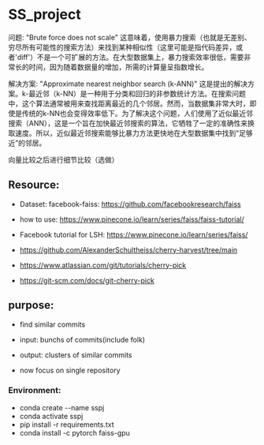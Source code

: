# SS_project

问题: "Brute force does not scale" 这意味着，使用暴力搜索（也就是无差别、穷尽所有可能性的搜索方法）来找到某种相似性（这里可能是指代码差异，或者'diff'）不是一个可扩展的方法。在大型数据集上，暴力搜索效率很低，需要非常长的时间，因为随着数据量的增加，所需的计算量呈指数增长。

解决方案: "Approximate nearest neighbor search (k-ANN)" 这是提出的解决方案。k-最近邻（k-NN）是一种用于分类和回归的非参数统计方法。在搜索问题中，这个算法通常被用来查找距离最近的几个邻居。然而，当数据集非常大时，即使是传统的k-NN也会变得效率低下。为了解决这个问题，人们使用了近似最近邻搜索（ANN），这是一个旨在加快最近邻搜索的算法，它牺牲了一定的准确性来换取速度。所以，近似最近邻搜索能够比暴力方法更快地在大型数据集中找到“足够近”的邻居。

向量比较之后进行细节比较（选做）

## Resource:

- Dataset: facebook-faiss: https://github.com/facebookresearch/faiss

- how to use: https://www.pinecone.io/learn/series/faiss/faiss-tutorial/

- Facebook tutorial for LSH: https://www.pinecone.io/learn/series/faiss/

- https://github.com/AlexanderSchultheiss/cherry-harvest/tree/main

- https://www.atlassian.com/git/tutorials/cherry-pick

- https://git-scm.com/docs/git-cherry-pick

## purpose:

- find similar commits

- input: bunchs of commits(include folk)

- output:  clusters of similar commits

- now focus on single repository

### Environment:
- conda create --name  sspj
- conda activate sspj
- pip install -r requirements.txt
- conda install -c pytorch faiss-gpu